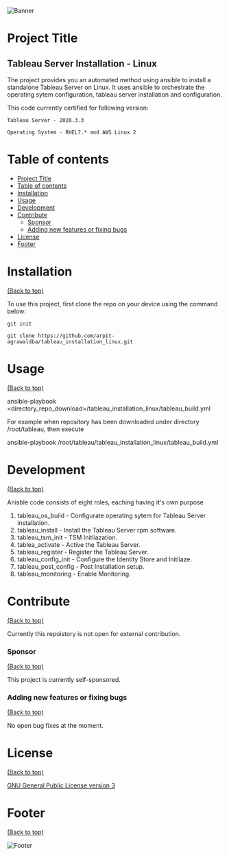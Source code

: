 <!-- Add banner here -->
![Banner](https://github.com/arpit-agrawaldba/tableau_installation_linux/blob/main/header.png)

# Project Title

<!-- Describe your project in brief -->
## Tableau Server Installation - Linux

The project provides you an automated method using ansible to install a standalone Tableau Server on Linux.
It uses ansible to orchestrate the operating sytem configuration, tableau server installation and configuration.

This code currently certified for following version:

    Tableau Server - 2020.3.3

    Operating System - RHEL7.* and AWS Linux 2



# Table of contents

- [Project Title](#project-title)
- [Table of contents](#table-of-contents)
- [Installation](#installation)
- [Usage](#usage)
- [Development](#development)
- [Contribute](#contribute)
    - [Sponsor](#sponsor)
    - [Adding new features or fixing bugs](#adding-new-features-or-fixing-bugs)
- [License](#license)
- [Footer](#footer)

# Installation
[(Back to top)](#table-of-contents)

To use this project, first clone the repo on your device using the command below:

```git init```

```git clone https://github.com/arpit-agrawaldba/tableau_installation_linux.git```

# Usage
[(Back to top)](#table-of-contents)

ansible-playbook <directory_repo_download>/tableau_installation_linux/tableau_build.yml

For example when repository has been downloaded under directory /root/tableau, then execute

ansible-playbook /root/tableau/tableau_installation_linux/tableau_build.yml


# Development
[(Back to top)](#table-of-contents)

Anisble code consists of eight roles, eaching having it's own purpose

1. tableau_os_build -    Configurate operating sytem for Tableau Server installation.
2. tableau_install -     Install the Tableau Server rpm software.
3. tableau_tsm_init -    TSM Initliazation. 
4. tablea_activate -     Active the Tableau Server.
5. tableau_register -    Register the Tableau Server.
6. tableau_config_init - Configure the Identity Store and Initliaze.
7. tableau_post_config - Post Installation setup. 
8. tableau_monitoring -  Enable Monitoring.

# Contribute
[(Back to top)](#table-of-contents)

Currently this repoistory is not open for external contribution.

### Sponsor
[(Back to top)](#table-of-contents)

This project is currently self-sponsored.

### Adding new features or fixing bugs
[(Back to top)](#table-of-contents)

No open bug fixes at the moment.

# License
[(Back to top)](#table-of-contents)


[GNU General Public License version 3](https://opensource.org/licenses/GPL-3.0)

# Footer
[(Back to top)](#table-of-contents)


<!-- Add the footer here -->

![Footer](https://github.com/arpit-agrawaldba/tableau_installation_linux/blob/main/header.png)
